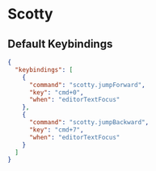 # Scotty


## Default Keybindings

```json
{
  "keybindings": [
    {
      "command": "scotty.jumpForward",
      "key": "cmd+0",
      "when": "editorTextFocus"
    },
    {
      "command": "scotty.jumpBackward",
      "key": "cmd+7",
      "when": "editorTextFocus"
    }
  ]
}
```
